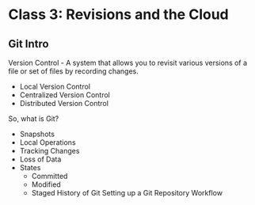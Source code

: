 # Class 3: Revisions and the Cloud

## Git Intro

Version Control - A system that allows you to revisit various versions of a file or set of files by recording changes.
  - Local Version Control
  - Centralized Version Control
  - Distributed Version Control

So, what is Git?
  - Snapshots
  - Local Operations
  - Tracking Changes
  - Loss of Data
  - States
    - Committed
    - Modified
    - Staged
History of Git
Setting up a Git Repository
Workflow
